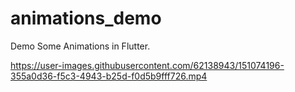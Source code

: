 # animations_demo

Demo Some Animations in Flutter.

https://user-images.githubusercontent.com/62138943/151074196-355a0d36-f5c3-4943-b25d-f0d5b9fff726.mp4

